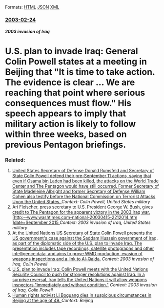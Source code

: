 
Formats: [HTML](/news/2003/02/24/u-s-plan-to-invade-iraq-general-colin-powell-states-at-a-meeting-in-beijing-that-it-is-time-to-take-action-the-evidence-is-clear-nbsp.html)  [JSON](/news/2003/02/24/u-s-plan-to-invade-iraq-general-colin-powell-states-at-a-meeting-in-beijing-that-it-is-time-to-take-action-the-evidence-is-clear-nbsp.json)  [XML](/news/2003/02/24/u-s-plan-to-invade-iraq-general-colin-powell-states-at-a-meeting-in-beijing-that-it-is-time-to-take-action-the-evidence-is-clear-nbsp.xml)  

### [2003-02-24](/news/2003/02/24/index.md)

##### 2003 invasion of Iraq
#  U.S. plan to invade Iraq: General Colin Powell states at a meeting in Beijing that "It is time to take action. The evidence is clear&nbsp;... We are reaching that point where serious consequences must flow." His speech appears to imply that military action is likely to follow within three weeks, based on previous Pentagon briefings.




### Related:

1. [ United States Secretary of Defense Donald Rumsfeld and Secretary of State Colin Powell defend their pre-September 11 actions, saying that even if Osama bin Laden had been killed, the attacks on the World Trade Center and The Pentagon would have still occurred. Former Secretary of State Madeleine Albright and former Secretary of Defense William Cohen also testify before the National Commission on Terrorist Attacks Upon the United States. ](/news/2004/03/23/united-states-secretary-of-defense-donald-rumsfeld-and-secretary-of-state-colin-powell-defend-their-pre-september-11-actions-saying-that-e.md) _Context: Colin Powell, United States military_
2. [ Ari Fleischer, press secretary to U.S. President George W. Bush, gives credit to The Pentagon for the apparent victory in the 2003 Iraq war. [http:--www.washtimes.com-national-20030415-2212014.htm ]date=September 2015 ](/news/2003/04/13/ari-fleischer-press-secretary-to-u-s-president-george-w-bush-gives-credit-to-the-pentagon-for-the-apparent-victory-in-the-2003-iraq-war.md) _Context: 2003 invasion of Iraq, United States military_
3. [ At the United Nations US Secretary of State Colin Powell presents the US government's case against the Saddam Hussein government of Iraq, as part of the diplomatic side of the U.S. plan to invade Iraq. The presentation includes tape recordings, satellite photographs and other intelligence data, and aims to prove WMD production, evasion of weapons inspections and a link to Al-Qaida.](/news/2003/02/5/at-the-united-nations-us-secretary-of-state-colin-powell-presents-the-us-government-s-case-against-the-saddam-hussein-government-of-iraq-a.md) _Context: 2003 invasion of Iraq, Colin Powell_
4. [ U.S. plan to invade Iraq: Colin Powell meets with the United Nations Security Council to push for stronger resolutions against Iraq. In a surprise reversal, Iraq tells the United Nations it will allow weapons inspectors "immediately and without condition."](/news/2002/09/16/u-s-plan-to-invade-iraq-colin-powell-meets-with-the-united-nations-security-council-to-push-for-stronger-resolutions-against-iraq-in-a-s.md) _Context: 2003 invasion of Iraq, Colin Powell_
5. [Human rights activist Li Boguang dies in suspicious circumstances in Beijing at the age of 49. ](/news/2018/02/26/human-rights-activist-li-boguang-dies-in-suspicious-circumstances-in-beijing-at-the-age-of-49.md) _Context: Beijing_
